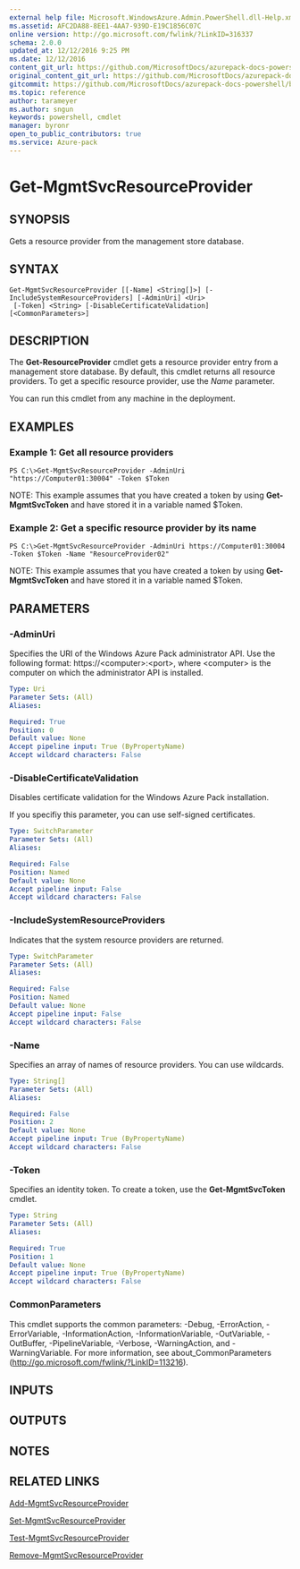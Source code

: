 ```yaml
---
external help file: Microsoft.WindowsAzure.Admin.PowerShell.dll-Help.xml
ms.assetid: AFC2DA88-8EE1-4AA7-939D-E19C1856C07C
online version: http://go.microsoft.com/fwlink/?LinkID=316337
schema: 2.0.0
updated_at: 12/12/2016 9:25 PM
ms.date: 12/12/2016
content_git_url: https://github.com/MicrosoftDocs/azurepack-docs-powershell/blob/live/AzurePack-cmdlets/Administration/v1.0/Get-MgmtSvcResourceProvider.md
original_content_git_url: https://github.com/MicrosoftDocs/azurepack-docs-powershell/blob/live/AzurePack-cmdlets/Administration/v1.0/Get-MgmtSvcResourceProvider.md
gitcommit: https://github.com/MicrosoftDocs/azurepack-docs-powershell/blob/b83cde31c8e8df3140400b62cc6698cfc8f37a47/AzurePack-cmdlets/Administration/v1.0/Get-MgmtSvcResourceProvider.md
ms.topic: reference
author: tarameyer
ms.author: sngun
keywords: powershell, cmdlet
manager: byronr
open_to_public_contributors: true
ms.service: Azure-pack
---
```


# Get-MgmtSvcResourceProvider

## SYNOPSIS
Gets a resource provider from the management store database.

## SYNTAX

```
Get-MgmtSvcResourceProvider [[-Name] <String[]>] [-IncludeSystemResourceProviders] [-AdminUri] <Uri>
 [-Token] <String> [-DisableCertificateValidation] [<CommonParameters>]
```

## DESCRIPTION
The **Get-ResourceProvider** cmdlet gets a resource provider entry from a management store database.
By default, this cmdlet returns all resource providers.
To get a specific resource provider, use the *Name* parameter.

You can run this cmdlet from any machine in the deployment.

## EXAMPLES

### Example 1: Get all resource providers
```
PS C:\>Get-MgmtSvcResourceProvider -AdminUri "https://Computer01:30004" -Token $Token
```

NOTE: This example assumes that you have created a token by using **Get-MgmtSvcToken** and have stored it in a variable named $Token.

### Example 2: Get a specific resource provider by its name
```
PS C:\>Get-MgmtSvcResourceProvider -AdminUri https://Computer01:30004 -Token $Token -Name "ResourceProvider02"
```

NOTE: This example assumes that you have created a token by using **Get-MgmtSvcToken** and have stored it in a variable named $Token.

## PARAMETERS

### -AdminUri
Specifies the URI of the Windows Azure Pack administrator API.
Use the following format: https://\<computer\>:\<port\>, where \<computer\> is the computer on which the administrator API is installed.

```yaml
Type: Uri
Parameter Sets: (All)
Aliases: 

Required: True
Position: 0
Default value: None
Accept pipeline input: True (ByPropertyName)
Accept wildcard characters: False
```

### -DisableCertificateValidation
Disables certificate validation for the Windows Azure Pack installation.

If you specifiy this parameter, you can use self-signed certificates.

```yaml
Type: SwitchParameter
Parameter Sets: (All)
Aliases: 

Required: False
Position: Named
Default value: None
Accept pipeline input: False
Accept wildcard characters: False
```

### -IncludeSystemResourceProviders
Indicates that the system resource providers are returned.

```yaml
Type: SwitchParameter
Parameter Sets: (All)
Aliases: 

Required: False
Position: Named
Default value: None
Accept pipeline input: False
Accept wildcard characters: False
```

### -Name
Specifies an array of names of resource providers.
You can use wildcards.

```yaml
Type: String[]
Parameter Sets: (All)
Aliases: 

Required: False
Position: 2
Default value: None
Accept pipeline input: True (ByPropertyName)
Accept wildcard characters: False
```

### -Token
Specifies an identity token.
To create a token, use the **Get-MgmtSvcToken** cmdlet.

```yaml
Type: String
Parameter Sets: (All)
Aliases: 

Required: True
Position: 1
Default value: None
Accept pipeline input: True (ByPropertyName)
Accept wildcard characters: False
```

### CommonParameters
This cmdlet supports the common parameters: -Debug, -ErrorAction, -ErrorVariable, -InformationAction, -InformationVariable, -OutVariable, -OutBuffer, -PipelineVariable, -Verbose, -WarningAction, and -WarningVariable. For more information, see about_CommonParameters (http://go.microsoft.com/fwlink/?LinkID=113216).

## INPUTS

## OUTPUTS

## NOTES

## RELATED LINKS

[Add-MgmtSvcResourceProvider](xref:Administration/v1.0/Add-MgmtSvcResourceProvider.md)

[Set-MgmtSvcResourceProvider](xref:Administration/v1.0/Set-MgmtSvcResourceProvider.md)

[Test-MgmtSvcResourceProvider](xref:Administration/v1.0/Test-MgmtSvcResourceProvider.md)

[Remove-MgmtSvcResourceProvider](xref:Administration/v1.0/Remove-MgmtSvcResourceProvider.md)


